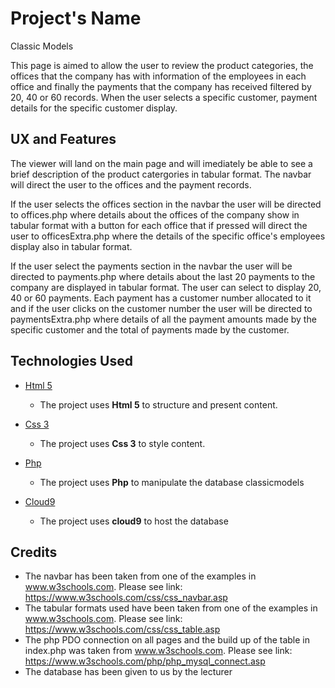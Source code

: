 # Project's Name

Classic Models

This page is aimed to allow the user to review the product categories, the offices that the company has with information of the employees in each office and finally the payments that the company has received filtered by 20, 40 or 60 records. When the user selects a specific customer, payment details for the specific customer display.

## UX and Features

The viewer will land on the main page and will imediately be able to see a brief description of the product catergories in tabular format. The navbar will direct the user to the offices and the payment records. 

If the user selects the offices section in the navbar the user will be directed to offices.php where details about the offices of the company show in tabular format with a button for each office that if pressed will direct the user to officesExtra.php where the details of the specific office's employees display also in tabular format.

If the user select the payments section in the navbar the user will be directed to payments.php where details about the last 20 payments to the company are displayed in tabular format. The user can select to display 20, 40 or 60 payments. Each payment has a customer number allocated to it and if the user clicks on the customer number the user will be directed to paymentsExtra.php where details of all the payment amounts made by the specific customer and the total of payments made by the customer.


## Technologies Used

- [Html 5](https://www.w3.org/TR/html5/)
    - The project uses **Html 5** to structure and present content.

- [Css 3](https://www.w3.org/Style/CSS/Overview.en.html)
    - The project uses **Css 3** to style content.

- [Php](http://www.php.net//)
    - The project uses **Php** to manipulate the database classicmodels

- [Cloud9](https://c9.io/)
    - The project uses **cloud9** to host the database


## Credits

- The navbar has been taken from one of the examples in www.w3schools.com. Please see link: https://www.w3schools.com/css/css_navbar.asp
- The tabular formats used have been taken from one of the examples in www.w3schools.com. Please see link: https://www.w3schools.com/css/css_table.asp
- The php PDO connection on all pages and the build up of the table in index.php was taken from www.w3schools.com. Please see link: https://www.w3schools.com/php/php_mysql_connect.asp
- The database has been given to us by the lecturer
